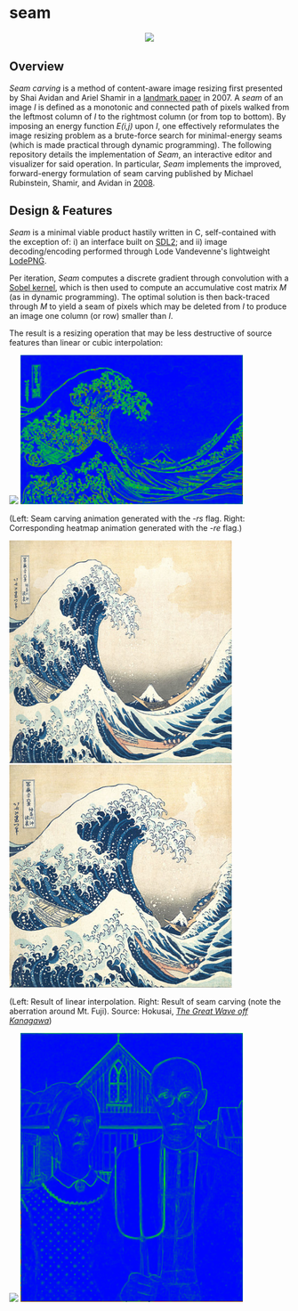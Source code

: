 # seam

<p align="center">
  <img src="https://github.com/brekekekex/seam/blob/master/gallery/editor.gif" width="400" />
</p>

## Overview
*Seam carving* is a method of content-aware image resizing first presented by Shai Avidan and Ariel Shamir in a [landmark paper](https://dl.acm.org/doi/10.1145/1275808.1276390) in 2007. A *seam* of an image *I* is defined as a monotonic and connected path of pixels walked from the leftmost column of *I* to the rightmost column (or from top to bottom). By imposing an energy function *E(i,j)* upon *I*, one effectively reformulates the image resizing problem as a brute-force search for minimal-energy seams (which is made practical through dynamic programming). The following repository details the implementation of *Seam*, an interactive editor and visualizer for said operation. In particular, *Seam* implements the improved, forward-energy formulation of seam carving published by Michael Rubinstein, Shamir, and Avidan in [2008](https://dl.acm.org/doi/10.1145/1360612.1360615).

## Design & Features
*Seam* is a minimal viable product hastily written in C, self-contained with the exception of: i) an interface built on [SDL2](https://www.libsdl.org/index.php); and ii) image decoding/encoding performed through Lode Vandevenne's lightweight [LodePNG](https://lodev.org/lodepng/). 

Per iteration, *Seam* computes a discrete gradient through convolution with a [Sobel kernel](https://en.wikipedia.org/wiki/Sobel_operator), which is then used to compute an accumulative cost matrix *M* (as in dynamic programming). The optimal solution is then back-traced through *M* to yield a seam of pixels which may be deleted from *I* to produce an image one column (or row) smaller than *I*.      

The result is a resizing operation that may be less destructive of source features than linear or cubic interpolation:

<div>
  <p float="left">
    <img src="https://github.com/brekekekex/seam/blob/master/gallery/kanagawa_seam_compressed.gif" width="400" />
    <img src="https://github.com/brekekekex/seam/blob/master/gallery/kanagawa_energy_compressed.gif" width="400" /> 
  </p>
</div>

(Left: Seam carving animation generated with the *-rs* flag. Right: Corresponding heatmap animation generated with the *-re* flag.)

<div>
  <p float="left">
    <img src="https://github.com/brekekekex/seam/blob/master/gallery/kanagawa_linear.png" width="400" />
    <img src="https://github.com/brekekekex/seam/blob/master/gallery/kanagawa_sc.png" width="400" /> 
  </p>
</div>

(Left: Result of linear interpolation. Right: Result of seam carving (note the aberration around Mt. Fuji). Source: Hokusai, [*The Great Wave off Kanagawa*](https://en.wikipedia.org/wiki/The_Great_Wave_off_Kanagawa#/media/File:Tsunami_by_hokusai_19th_century.jpg)) 

<div>
<p float="left">
  <img src="https://github.com/brekekekex/seam/blob/master/gallery/american_gothic_seam_compressed.gif" width="400" />
  <img src="https://github.com/brekekekex/seam/blob/master/gallery/american_gothic_energy_compressed.gif" width="400" /> 
</p>
</div>
